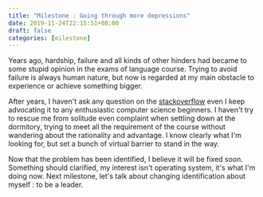 ```yaml
---
title: "Milestone : Going through more depressions"
date: 2019-11-24T22:15:51+08:00
draft: false
categories: [milestone]
---
```

Years ago, hardship, failure and all kinds of other hinders had became to some stupid opinion in the exams of language course.
Trying to avoid failure is always human nature, but now is regarded at my main obstacle to experience or achieve something bigger.

After years, I haven't ask any question on the [stackoverflow](https://stackoverflow.com/) even I keep advocating it to any enthusiastic computer science beginners.
I haven't try to rescue me from solitude even complaint when settling down at the dormitory, trying to meet all the requirement of the course without wandering about
the rationality and advantage. I know clearly what I'm looking for, but set a bunch of virtual barrier to stand in the way.

Now that the problem has been identified, I believe it will be fixed soon. Something should clarified, my interest isn't operating system, it's what I'm doing now.
Next milestone, let's talk about changing identification about myself : to be a leader.

